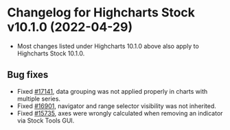 # Changelog for Highcharts Stock v10.1.0 (2022-04-29)

- Most changes listed under Highcharts 10.1.0 above also apply to Highcharts Stock 10.1.0.

## Bug fixes
- Fixed [#17141](https://github.com/highcharts/highcharts/issues/17141), data grouping was not applied properly in charts with multiple series.
- Fixed [#16901](https://github.com/highcharts/highcharts/issues/16901), navigator and range selector visibility was not inherited.
- Fixed [#15735](https://github.com/highcharts/highcharts/issues/15735), axes were wrongly calculated when removing an indicator via Stock Tools GUI.
